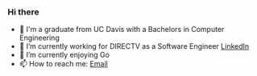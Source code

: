 ### Hi there 
- 🏫 I'm a graduate from UC Davis with a Bachelors in Computer Engineering
- 💼 I’m currently working for DIRECTV as a Software Engineer [LinkedIn](https://www.linkedin.com/in/sgosiaco/)
- 🌱 I’m currently enjoying Go
- 📫 How to reach me: [Email](mailto:sgosiaco@me.com)
